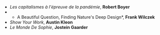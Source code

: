 - *Les capitalismes à l'épreuve de la pandémie*, **Robert Boyer**
- * A Beautiful Question, Finding Nature's Deep Design*, **Frank Wilczek**
- *Show Your Work*, **Austin Kleon**
- *Le Monde De Sophie*, **Jostein Gaarder**